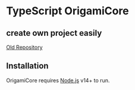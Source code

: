 # TypeScript OrigamiCore
## create own project easily

[Old Repository](https://www.npmjs.com/package/origamicore)
## Installation

OrigamiCore requires [Node.js](https://nodejs.org/) v14+ to run.



